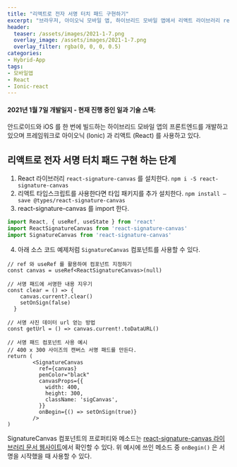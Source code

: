 ```yaml
---
title: "리액트로 전자 서명 터치 패드 구현하기"
excerpt: "브라우저, 아이오닉 모바일 앱, 하이브리드 모바일 앱에서 리액트 라이브러리 react-signature-canvas 를 사용하여 전자 서명 터치 패드 기능을 구현하는 방법 및 소스 코드 공유"
header:
  teaser: /assets/images/2021-1-7.png
  overlay_image: /assets/images/2021-1-7.png
  overlay_filter: rgba(0, 0, 0, 0.5)
categories:
- Hybrid-App
tags:
- 모바일앱
- React
- Ionic-react
---
```


#### 2021년 1월 7일 개발일지 - 현재 진행 중인 일과 기술 스택:
안드로이드와 iOS 를 한 번에 빌드하는 하이브리드 모바일 앱의 프론트엔드를 개발하고 있으며 프레임워크로 아이오닉 (Ionic) 과 리액트 (React) 를 사용하고 있다.

## 리액트로 전자 서명 터치 패드 구현 하는 단계
1. React 라이브러리 `react-signature-canvas` 를 설치한다.
`npm i -S react-signature-canvas`
2. 리액트 타입스크립트를 사용한다면 타입 패키지를 추가 설치한다.
 `npm install —save @types/react-signature-canvas`
3. react-signature-canvas 를 import 한다.
```ts
import React, { useRef, useState } from 'react'
import ReactSignatureCanvas from 'react-signature-canvas'
import SignatureCanvas from 'react-signature-canvas'
```

4. 아래 소스 코드 예제처럼 `SignatureCanvas` 컴포넌트를 사용할 수 있다.

```tsx
// ref 와 useRef 를 활용하여 컴포넌트 지정하기
const canvas = useRef<ReactSignatureCanvas>(null)

// 서명 패드에 서명한 내용 지우기
const clear = () => {
    canvas.current?.clear()
    setOnSign(false)
  }

// 서명 사진 데이터 url 얻는 방법
const getUrl = () => canvas.current!.toDataURL()

// 서명 패드 컴포넌트 사용 예시
// 400 x 300 사이즈의 캔버스 서명 패드를 만든다.
return (
		<SignatureCanvas
          ref={canvas}
          penColor="black"
          canvasProps={{
            width: 400,
            height: 300,
            className: 'sigCanvas',
          }}
          onBegin={() => setOnSign(true)}
        />
)
```

SignatureCanvas 컴포넌트의 프로퍼티와 메소드는 [react-signature-canvas 라이브러리 문서 웹사이트](https://www.npmjs.com/package/react-signature-canvas)에서 확인할 수 있다. 위 예시에 쓰인 메소드 중 `onBegin()` 은 서명을 시작했을 때 사용할 수 있다.
